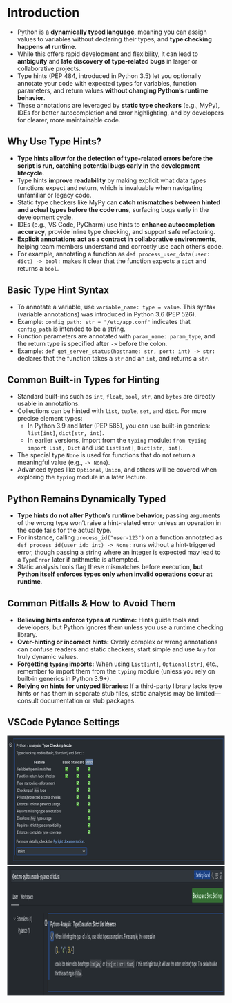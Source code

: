 # Introduction

- Python is a **dynamically typed language**, meaning you can assign values to variables without declaring their types, and **type checking happens at runtime**.
- While this offers rapid development and flexibility, it can lead to **ambiguity** and **late discovery of type-related bugs** in larger or collaborative projects.
- Type hints (PEP 484, introduced in Python 3.5) let you optionally annotate your code with expected types for variables, function parameters, and return values **without changing Python’s runtime behavior**.
- These annotations are leveraged by **static type checkers** (e.g., MyPy), IDEs for better autocompletion and error highlighting, and by developers for clearer, more maintainable code.

## Why Use Type Hints?

- **Type hints allow for the detection of type-related errors before the script is run, catching potential bugs early in the development lifecycle**.
- Type hints **improve readability** by making explicit what data types functions expect and return, which is invaluable when navigating unfamiliar or legacy code.
- Static type checkers like MyPy can **catch mismatches between hinted and actual types before the code runs**, surfacing bugs early in the development cycle.
- IDEs (e.g., VS Code, PyCharm) use hints to **enhance autocompletion accuracy**, provide inline type checking, and support safe refactoring.
- **Explicit annotations act as a contract in collaborative environments**, helping team members understand and correctly use each other’s code.
- For example, annotating a function as `def process_user_data(user: dict) -> bool:` makes it clear that the function expects a `dict` and returns a `bool`.

## Basic Type Hint Syntax

- To annotate a variable, use `variable_name: type = value`. This syntax (variable annotations) was introduced in Python 3.6 (PEP 526).
- Example: `config_path: str = "/etc/app.conf"` indicates that `config_path` is intended to be a string.
- Function parameters are annotated with `param_name: param_type`, and the return type is specified after `->` before the colon.
- Example: `def get_server_status(hostname: str, port: int) -> str:` declares that the function takes a `str` and an `int`, and returns a `str`.

## Common Built-in Types for Hinting

- Standard built-ins such as `int`, `float`, `bool`, `str`, and `bytes` are directly usable in annotations.
- Collections can be hinted with `list`, `tuple`, `set`, and `dict`. For more precise element types:
  - In Python 3.9 and later (PEP 585), you can use built-in generics: `list[int]`, `dict[str, int]`.
  - In earlier versions, import from the `typing` module: `from typing import List, Dict` and use `List[int]`, `Dict[str, int]`.
- The special type `None` is used for functions that do not return a meaningful value (e.g., `-> None`).
- Advanced types like `Optional`, `Union`, and others will be covered when exploring the `typing` module in a later lecture.

## Python Remains Dynamically Typed

- **Type hints do not alter Python’s runtime behavior**; passing arguments of the wrong type won’t raise a hint-related error unless an operation in the code fails for the actual type.
- For instance, calling `process_id("user-123")` on a function annotated as `def process_id(user_id: int) -> None:` runs without a hint-triggered error, though passing a string where an integer is expected may lead to a `TypeError` later if arithmetic is attempted.
- Static analysis tools flag these mismatches before execution, **but Python itself enforces types only when invalid operations occur at runtime**.

## Common Pitfalls & How to Avoid Them

- **Believing hints enforce types at runtime:** Hints guide tools and developers, but Python ignores them unless you use a runtime checking library.
- **Over-hinting or incorrect hints:** Overly complex or wrong annotations can confuse readers and static checkers; start simple and use `Any` for truly dynamic values.
- **Forgetting `typing` imports:** When using `List[int]`, `Optional[str]`, etc., remember to import them from the `typing` module (unless you rely on built-in generics in Python 3.9+).
- **Relying on hints for untyped libraries:** If a third-party library lacks type hints or has them in separate stub files, static analysis may be limited—consult documentation or stub packages.

## VSCode Pylance Settings

<img src="../images/vscode1.png" alt="illustration" height="300">

<br>

<img src="../images/vscode2.png" alt="illustration" height="300">
